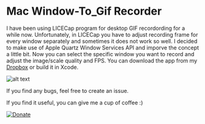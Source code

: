 # Mac Window-To_Gif Recorder

I have been using LICECap program for desktop GIF recordording for a while now. Unfortunately, in LICECap you have to adjust recording frame for every window separately and sometimes it does not work so well. I decided to make use of Apple Quartz Window Services API and imporve the concept a little bit. Now you can select the specific window you want to record and adjust the image/scale quality and FPS. 
You can download the app from my [Dropbox](https://www.dropbox.com/s/4olykfd4qbtcs8r/Wind.app.zip?dl=0) or build it in Xcode.

![alt text](http://i64.tinypic.com/25rkuit.png)

If you find any bugs, feel free to create an issue.

If you find it useful, you can give me a cup of coffee :) 

[![Donate](https://img.shields.io/badge/Donate-PayPal-green.svg)](https://www.paypal.me/YegorC)
